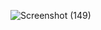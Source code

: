 
![Screenshot (149)](https://github.com/saumil143/table1/assets/113255348/82bb83c7-80dd-4dbd-966e-f3eb5b6cd33c)
